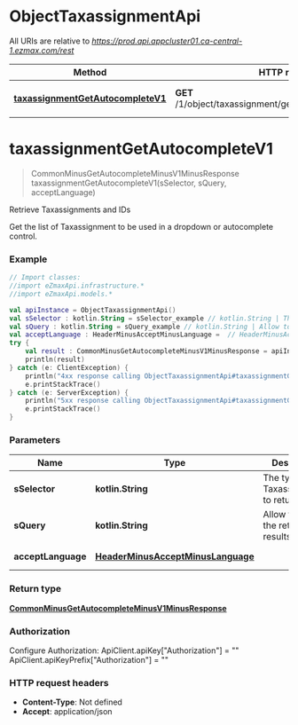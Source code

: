 # ObjectTaxassignmentApi

All URIs are relative to *https://prod.api.appcluster01.ca-central-1.ezmax.com/rest*

Method | HTTP request | Description
------------- | ------------- | -------------
[**taxassignmentGetAutocompleteV1**](ObjectTaxassignmentApi.md#taxassignmentGetAutocompleteV1) | **GET** /1/object/taxassignment/getAutocomplete/{sSelector} | Retrieve Taxassignments and IDs


<a name="taxassignmentGetAutocompleteV1"></a>
# **taxassignmentGetAutocompleteV1**
> CommonMinusGetAutocompleteMinusV1MinusResponse taxassignmentGetAutocompleteV1(sSelector, sQuery, acceptLanguage)

Retrieve Taxassignments and IDs

Get the list of Taxassignment to be used in a dropdown or autocomplete control.

### Example
```kotlin
// Import classes:
//import eZmaxApi.infrastructure.*
//import eZmaxApi.models.*

val apiInstance = ObjectTaxassignmentApi()
val sSelector : kotlin.String = sSelector_example // kotlin.String | The type of Taxassignments to return
val sQuery : kotlin.String = sQuery_example // kotlin.String | Allow to filter the returned results
val acceptLanguage : HeaderMinusAcceptMinusLanguage =  // HeaderMinusAcceptMinusLanguage | 
try {
    val result : CommonMinusGetAutocompleteMinusV1MinusResponse = apiInstance.taxassignmentGetAutocompleteV1(sSelector, sQuery, acceptLanguage)
    println(result)
} catch (e: ClientException) {
    println("4xx response calling ObjectTaxassignmentApi#taxassignmentGetAutocompleteV1")
    e.printStackTrace()
} catch (e: ServerException) {
    println("5xx response calling ObjectTaxassignmentApi#taxassignmentGetAutocompleteV1")
    e.printStackTrace()
}
```

### Parameters

Name | Type | Description  | Notes
------------- | ------------- | ------------- | -------------
 **sSelector** | **kotlin.String**| The type of Taxassignments to return | [enum: All, AllButNonrecoverable]
 **sQuery** | **kotlin.String**| Allow to filter the returned results | [optional]
 **acceptLanguage** | [**HeaderMinusAcceptMinusLanguage**](.md)|  | [optional] [enum: *, en, fr]

### Return type

[**CommonMinusGetAutocompleteMinusV1MinusResponse**](CommonMinusGetAutocompleteMinusV1MinusResponse.md)

### Authorization


Configure Authorization:
    ApiClient.apiKey["Authorization"] = ""
    ApiClient.apiKeyPrefix["Authorization"] = ""

### HTTP request headers

 - **Content-Type**: Not defined
 - **Accept**: application/json

